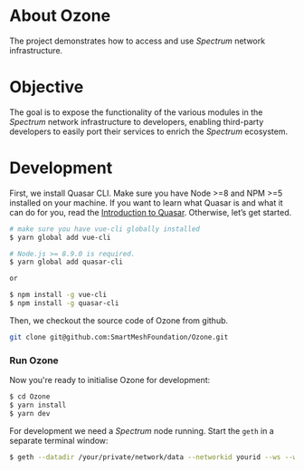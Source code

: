 # About Ozone

The project demonstrates how to access and use *Spectrum* network infrastructure.

# Objective

The goal is to expose the functionality of the various modules in the *Spectrum* network infrastructure to developers, enabling third-party developers to easily port their services to enrich the *Spectrum* ecosystem.

# Development

First, we install Quasar CLI. Make sure you have Node >=8 and NPM >=5 installed on your machine. If you want to learn what Quasar is and what it can do for you, read the [Introduction to Quasar](http://quasar-framework.org/guide/introduction-to-quasar.html). Otherwise, let’s get started.

```bash
# make sure you have vue-cli globally installed
$ yarn global add vue-cli

# Node.js >= 8.9.0 is required.
$ yarn global add quasar-cli

or

$ npm install -g vue-cli
$ npm install -g quasar-cli
```

Then, we checkout the source code of Ozone from github.
```bash
git clone git@github.com:SmartMeshFoundation/Ozone.git
```

### Run Ozone

Now you're ready to initialise Ozone for development:

```bash
$ cd Ozone
$ yarn install
$ yarn dev
```

For development we need a *Spectrum* node running. Start the `geth` in a separate terminal window:
```bash
$ geth --datadir /your/private/network/data --networkid yourid --ws --wsport=8546 --wsorigins="*" --wsapi "eth,net,web3,personal,subscribe" console
```
